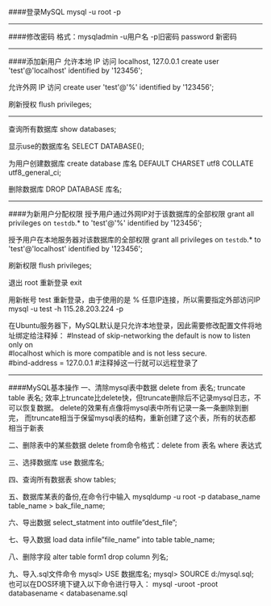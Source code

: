 ####登录MySQL
mysql -u root -p 
* * *
####修改密码
格式：mysqladmin -u用户名 -p旧密码 password 新密码
* * *
####添加新用户
允许本地 IP 访问 localhost, 127.0.0.1
create user 'test'@'localhost' identified by '123456';  

允许外网 IP 访问
create user 'test'@'%' identified by '123456'; 

刷新授权
flush privileges;  
* * *
查询所有数据库
show databases;

显示use的数据库名
SELECT DATABASE();

为用户创建数据库
create database 库名 DEFAULT CHARSET utf8 COLLATE utf8_general_ci;

删除数据库
DROP DATABASE 库名;
* * *
####为新用户分配权限
授予用户通过外网IP对于该数据库的全部权限
grant all privileges on `testdb`.* to 'test'@'%' identified by '123456'; 

授予用户在本地服务器对该数据库的全部权限
grant all privileges on `testdb`.* to 'test'@'localhost' identified by '123456';  

刷新权限
flush privileges; 

退出 root 重新登录
exit

用新帐号 test 重新登录，由于使用的是 % 任意IP连接，所以需要指定外部访问IP
mysql -u test -h 115.28.203.224 -p  

在Ubuntu服务器下，MySQL默认是只允许本地登录，因此需要修改配置文件将地址绑定给注释掉：
 #Instead of skip-networking the default is now to listen only on  
 #localhost which is more compatible and is not less secure.  
 #bind-address       = 127.0.0.1     #注释掉这一行就可以远程登录了  
* * *
####MySQL基本操作
一、清除mysql表中数据
delete from 表名;
truncate table 表名;
效率上truncate比delete快，但truncate删除后不记录mysql日志，不可以恢复数据。
delete的效果有点像将mysql表中所有记录一条一条删除到删完，
而truncate相当于保留mysql表的结构，重新创建了这个表，所有的状态都相当于新表

二、删除表中的某些数据
delete from命令格式：delete from 表名 where 表达式

三、选择数据库
use 数据库名;

四、查询所有数据表
show tables;

五、数据库某表的备份,在命令行中输入
mysqldump -u root -p database_name table_name > bak_file_name;

六、导出数据
select_statment into outfile”dest_file”;

七、导入数据
load data infile”file_name” into table table_name;

八、删除字段
alter table form1 drop column 列名;

九、导入.sql文件命令
mysql> USE 数据库名;
mysql> SOURCE d:/mysql.sql;
也可以在DOS环境下键入以下命令进行导入：
mysql -uroot -proot databasename < databasename.sql

